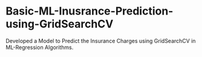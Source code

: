 # Basic-ML-Inusrance-Prediction-using-GridSearchCV
Developed a Model to Predict the Insurance Charges using GridSearchCV in ML-Regression Algorithms.
